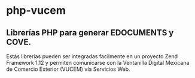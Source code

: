 # php-vucem
## Librerías PHP para generar EDOCUMENTS y COVE.
Estás librerías pueden ser integradas facilmente en un proyecto Zend Framework 1.12 y permiten comunicarse con la Ventanilla Digital Mexicana de Comercio Exterior (VUCEM) vía Servicios Web.
